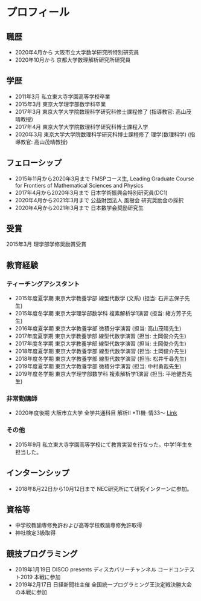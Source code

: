 
# **プロフィール**

## **職歴**
- 2020年4月から 大阪市立大学数学研究所特別研究員 
- 2020年10月から 京都大学数理解析研究所研究員
## **学歴**
- 2011年3月 私立東大寺学園高等学校卒業<!---  - 2011年4月 東京大学理科I類入学-->
- 2015年3月 東京大学理学部数学科卒業<!--- 2015年4月 東京大学大学院数理科学研究科修士課程入学-->
- 2017年3月 東京大学大学院数理科学研究科修士課程修了 (指導教官: 高山茂晴教授)
- 2017年4月 東京大学大学院数理科学研究科博士課程入学
- 2020年3月 東京大学大学院数理科学研究科博士課程修了 理学(数理科学) (指導教官: 高山茂晴教授)


## **フェローシップ**
- 2015年11月から2020年3月まで FMSPコース生, Leading Graduate Course for Frontiers of Mathematical Sciences and Physics
- 2017年4月から2020年3月まで 日本学術振興会特別研究員(DC1)
- 2020年4月から2021年3月まで 公益財団法人 風樹会 研究奨励金の採択
- 2020年4月から2021年3月まで 日本数学会奨励研究生

## **受賞**
2015年3月 理学部学修奨励賞受賞

## **教育経験**
### **ティーチングアシスタント**
- 2015年度夏学期 東京大学教養学部 線型代数学 (文系) (担当: 石井志保子先生)
- 2015年度冬学期 東京大学理学部数学科 複素解析学1演習 (担当: 緒方芳子先生)
- 2016年度夏学期 東京大学教養学部 微積分学演習
(担当: 高山茂晴先生)
- 2017年度夏学期 東京大学教養学部 線型代数学演習
(担当: 土岡俊介先生) 
- 2017年度冬学期 東京大学教養学部 線型代数学演習
(担当: 土岡俊介先生) 
- 2018年度夏学期 東京大学教養学部 線型代数学演習
(担当: 土岡俊介先生) 
- 2018年度冬学期 東京大学教養学部 線型代数学演習
(担当: 松井千尋先生) 
- 2019年度夏学期 東京大学教養学部 微積分学演習
(担当: 中村勇哉先生) 
- 2019年度冬学期 東京大学理学部数学科 複素解析学1演習
(担当: 平地健吾先生) 
### **非常勤講師**
- 2020年度後期 大阪市立大学  全学共通科目 解析Ⅱ *TⅠ機･情33～ [Link](https://github.com/masataka123/class/tree/master/2020_autumn)

### **その他**
- 2015年9月 私立東大寺学園高等学校にて教育実習を行なった。中学1年生を担当した。


## **インターンシップ**
- 2018年8月22日から10月12日まで NEC研究所にて研究インターンに参加。

## **資格等**
- 中学校教諭専修免許および高等学校教諭専修免許取得
- 神社検定3級取得

## **競技プログラミング**
- 2019年1月19日 DISCO presents ディスカバリーチャンネル コードコンテスト2019 本戦に参加
- 2019年2月17日 日経新聞社主催 全国統一プログラミング王決定戦決勝大会の本戦に参加
